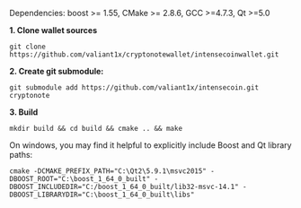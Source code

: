 Dependencies: boost >= 1.55, CMake >= 2.8.6, GCC >=4.7.3, Qt >=5.0

**1. Clone wallet sources**

```
git clone https://github.com/valiant1x/cryptonotewallet/intensecoinwallet.git
```

**2. Create git submodule:**

```
git submodule add https://github.com/valiant1x/intensecoin.git cryptonote
```

**3. Build**

```
mkdir build && cd build && cmake .. && make
```

On windows, you may find it helpful to explicitly include Boost and Qt library paths:

```
cmake -DCMAKE_PREFIX_PATH="C:\Qt2\5.9.1\msvc2015" -DBOOST_ROOT="C:\boost_1_64_0_built" -DBOOST_INCLUDEDIR="C:/boost_1_64_0_built/lib32-msvc-14.1" -DBOOST_LIBRARYDIR="C:\boost_1_64_0_built\libs"
 ```
